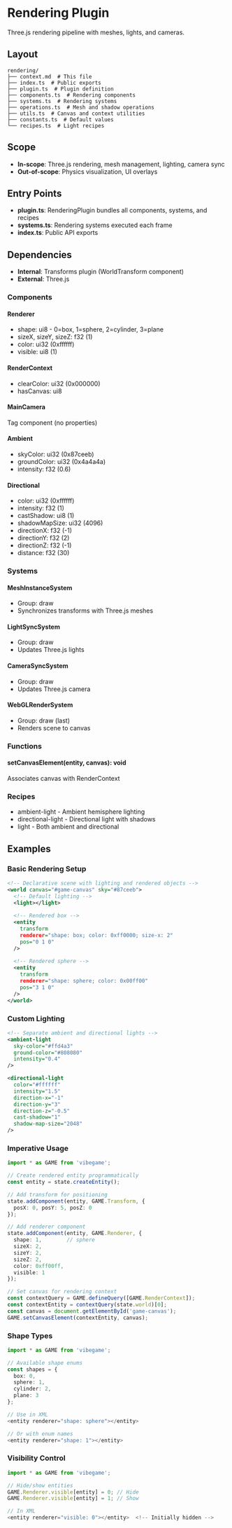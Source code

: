 # Rendering Plugin

<!-- LLM:OVERVIEW -->
Three.js rendering pipeline with meshes, lights, and cameras.
<!-- /LLM:OVERVIEW -->

## Layout

```
rendering/
├── context.md  # This file
├── index.ts  # Public exports
├── plugin.ts  # Plugin definition
├── components.ts  # Rendering components
├── systems.ts  # Rendering systems
├── operations.ts  # Mesh and shadow operations
├── utils.ts  # Canvas and context utilities
├── constants.ts  # Default values
└── recipes.ts  # Light recipes
```

## Scope

- **In-scope**: Three.js rendering, mesh management, lighting, camera sync
- **Out-of-scope**: Physics visualization, UI overlays

## Entry Points

- **plugin.ts**: RenderingPlugin bundles all components, systems, and recipes
- **systems.ts**: Rendering systems executed each frame
- **index.ts**: Public API exports

## Dependencies

- **Internal**: Transforms plugin (WorldTransform component)
- **External**: Three.js

<!-- LLM:REFERENCE -->
### Components

#### Renderer
- shape: ui8 - 0=box, 1=sphere, 2=cylinder, 3=plane
- sizeX, sizeY, sizeZ: f32 (1)
- color: ui32 (0xffffff)
- visible: ui8 (1)

#### RenderContext
- clearColor: ui32 (0x000000)
- hasCanvas: ui8

#### MainCamera
Tag component (no properties)

#### Ambient
- skyColor: ui32 (0x87ceeb)
- groundColor: ui32 (0x4a4a4a)
- intensity: f32 (0.6)

#### Directional
- color: ui32 (0xffffff)
- intensity: f32 (1)
- castShadow: ui8 (1)
- shadowMapSize: ui32 (4096)
- directionX: f32 (-1)
- directionY: f32 (2)
- directionZ: f32 (-1)
- distance: f32 (30)

### Systems

#### MeshInstanceSystem
- Group: draw
- Synchronizes transforms with Three.js meshes

#### LightSyncSystem
- Group: draw
- Updates Three.js lights

#### CameraSyncSystem
- Group: draw
- Updates Three.js camera

#### WebGLRenderSystem
- Group: draw (last)
- Renders scene to canvas

### Functions

#### setCanvasElement(entity, canvas): void
Associates canvas with RenderContext

### Recipes

- ambient-light - Ambient hemisphere lighting
- directional-light - Directional light with shadows
- light - Both ambient and directional
<!-- /LLM:REFERENCE -->

<!-- LLM:EXAMPLES -->
## Examples

### Basic Rendering Setup

```xml
<!-- Declarative scene with lighting and rendered objects -->
<world canvas="#game-canvas" sky="#87ceeb">
  <!-- Default lighting -->
  <light></light>
  
  <!-- Rendered box -->
  <entity 
    transform
    renderer="shape: box; color: 0xff0000; size-x: 2"
    pos="0 1 0"
  />
  
  <!-- Rendered sphere -->
  <entity
    transform
    renderer="shape: sphere; color: 0x00ff00"
    pos="3 1 0"
  />
</world>
```

### Custom Lighting

```xml
<!-- Separate ambient and directional lights -->
<ambient-light 
  sky-color="#ffd4a3"
  ground-color="#808080"
  intensity="0.4"
/>

<directional-light
  color="#ffffff"
  intensity="1.5"
  direction-x="-1"
  direction-y="3"
  direction-z="-0.5"
  cast-shadow="1"
  shadow-map-size="2048"
/>
```

### Imperative Usage

```typescript
import * as GAME from 'vibegame';

// Create rendered entity programmatically
const entity = state.createEntity();

// Add transform for positioning
state.addComponent(entity, GAME.Transform, {
  posX: 0, posY: 5, posZ: 0
});

// Add renderer component
state.addComponent(entity, GAME.Renderer, {
  shape: 1,        // sphere
  sizeX: 2,
  sizeY: 2,
  sizeZ: 2,
  color: 0xff00ff,
  visible: 1
});

// Set canvas for rendering context
const contextQuery = GAME.defineQuery([GAME.RenderContext]);
const contextEntity = contextQuery(state.world)[0];
const canvas = document.getElementById('game-canvas');
GAME.setCanvasElement(contextEntity, canvas);
```

### Shape Types

```typescript
import * as GAME from 'vibegame';

// Available shape enums
const shapes = {
  box: 0,
  sphere: 1,
  cylinder: 2,
  plane: 3
};

// Use in XML
<entity renderer="shape: sphere"></entity>

// Or with enum names
<entity renderer="shape: 1"></entity>
```

### Visibility Control

```typescript
import * as GAME from 'vibegame';

// Hide/show entities
GAME.Renderer.visible[entity] = 0; // Hide
GAME.Renderer.visible[entity] = 1; // Show

// In XML
<entity renderer="visible: 0"></entity>  <!-- Initially hidden -->
```
<!-- /LLM:EXAMPLES -->
